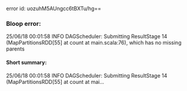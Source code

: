 error id: uozuhM5AUngcc6tBXTu/hg==
### Bloop error:

25/06/18 00:01:58 INFO DAGScheduler: Submitting ResultStage 14 (MapPartitionsRDD[55] at count at main.scala:76), which has no missing parents
#### Short summary: 

25/06/18 00:01:58 INFO DAGScheduler: Submitting ResultStage 14 (MapPartitionsRDD[55] at count at mai...
